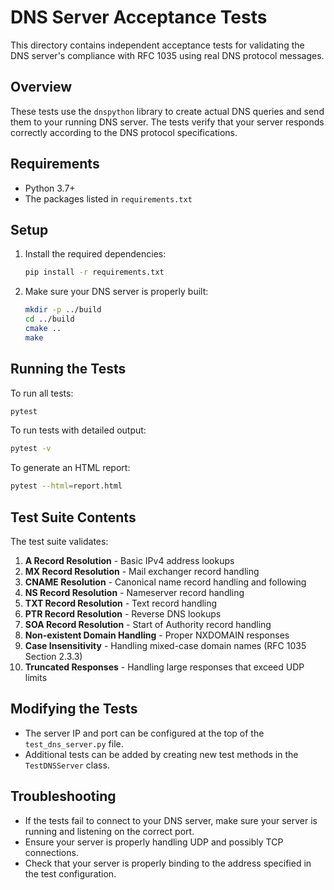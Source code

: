 # DNS Server Acceptance Tests

This directory contains independent acceptance tests for validating the DNS server's compliance with RFC 1035 using real DNS protocol messages.

## Overview

These tests use the `dnspython` library to create actual DNS queries and send them to your running DNS server. The tests verify that your server responds correctly according to the DNS protocol specifications.

## Requirements

- Python 3.7+
- The packages listed in `requirements.txt`

## Setup

1. Install the required dependencies:
   ```bash
   pip install -r requirements.txt
   ```

2. Make sure your DNS server is properly built:
   ```bash
   mkdir -p ../build
   cd ../build
   cmake ..
   make
   ```

## Running the Tests

To run all tests:
```bash
pytest
```

To run tests with detailed output:
```bash
pytest -v
```

To generate an HTML report:
```bash
pytest --html=report.html
```

## Test Suite Contents

The test suite validates:

1. **A Record Resolution** - Basic IPv4 address lookups
2. **MX Record Resolution** - Mail exchanger record handling
3. **CNAME Resolution** - Canonical name record handling and following
4. **NS Record Resolution** - Nameserver record handling
5. **TXT Record Resolution** - Text record handling
6. **PTR Record Resolution** - Reverse DNS lookups
7. **SOA Record Resolution** - Start of Authority record handling
8. **Non-existent Domain Handling** - Proper NXDOMAIN responses
9. **Case Insensitivity** - Handling mixed-case domain names (RFC 1035 Section 2.3.3)
10. **Truncated Responses** - Handling large responses that exceed UDP limits

## Modifying the Tests

- The server IP and port can be configured at the top of the `test_dns_server.py` file.
- Additional tests can be added by creating new test methods in the `TestDNSServer` class.

## Troubleshooting

- If the tests fail to connect to your DNS server, make sure your server is running and listening on the correct port.
- Ensure your server is properly handling UDP and possibly TCP connections.
- Check that your server is properly binding to the address specified in the test configuration.
